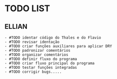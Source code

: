 # TODO LIST

## ELLIAN
    - #TODO identar código do Thales e do Flavio
    - #TODO revisar identação
    - #TODO criar funções auxiliares para aplicar DRY
    - #TODO padronizar comentários
    - #TODO organizar comentários
    - #TODO definir fluxo do programa
    - #TODO criar fluxo principal do programa  
    - #TODO testar funções integradas
    - #TODO corrigir bugs.....
